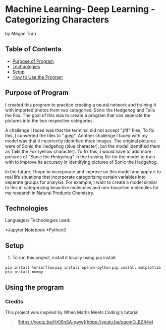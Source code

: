 # Machine Learning- Deep Learning - Categorizing Characters
by Megan Tran

## Table of Contents
* [Purpose of Program](#Purpose-of-program)
* [Technologies](#technologies)
* [Setup](#setup)
* [How to Use the Program](#How-to-Use-the-Program)

## Purpose of Program

I created this program to practice creating a neural network and training it with imported photos from two categories: Sonic the Hedgehog and Tails the Fox. The goal of this was to create a program that can seperate the pictures into the two respective categories.

A challenge I faced was that the terminal did not accept ".jfif" files. To fix this, I converted the files to ".jpeg". Another challenge I faced with my model was that it incorrectly identified three images. The original pictures were of Sonic the Hedgehog (blue character), but the model identified them as Tails the Fox (yellow character). To fix this, I would have to add more pictures of "Sonic the Hedgehog" in the training file for the model to train with to improve its accuracy in identifying pictures of Sonic the Hedgehog.

In the future, I hope to incorporate and improve on this model and apply it to real life situations that incorporate categorizing certain variables into seperate groups for analysis. For example, I want to create a model similar to this in categorizing bioactive molecules and non-bioactive molecules for my research in Natural Products Chemistry.

## Technologies
Languages/ Technologies used:

*Jupyter Notebook
*Python3

## Setup

1. To run this project, install it locally using pip install:

`pip install tensorflow`
`pip install opencv-python`
`pip install matplotlib`
`pip install numpy`

## Using the program



### Credits
This project was inspired by When Maths Meets Coding's tutorial
> [https://youtu.be/Hr06nSA-qww](https://youtu.be/uqomO_BZ44g)
